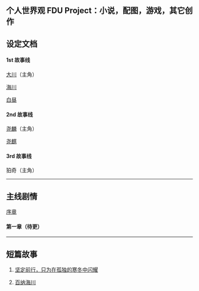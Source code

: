 ## 个人世界观 FDU Project：小说，配图，游戏，其它创作

## 设定文档

#### 1st 故事线

[大川](https://github.com/AriizumiKW/FDU-Project-PublicRepo/blob/main/welcome%20to%20FDU%20project/%E8%AE%BE%E5%AE%9A%E6%96%87%E6%A1%A3/%E5%A4%A7%E5%B7%9D.md)（主角）

[海川](https://github.com/AriizumiKW/FDU-Project-PublicRepo/blob/main/welcome%20to%20FDU%20project/%E8%AE%BE%E5%AE%9A%E6%96%87%E6%A1%A3/%E6%B5%B7%E5%B7%9D.md)

[白昼](https://github.com/AriizumiKW/FDU-Project-PublicRepo/blob/main/welcome%20to%20FDU%20project/%E8%AE%BE%E5%AE%9A%E6%96%87%E6%A1%A3/%E7%99%BD%E6%98%BC.md)

#### 2nd 故事线

[尧麟](https://github.com/AriizumiKW/FDU-Project-PublicRepo/blob/main/welcome%20to%20FDU%20project/%E8%AE%BE%E5%AE%9A%E6%96%87%E6%A1%A3/%E5%B0%A7%E9%BA%9F.md)（主角）

[尧麒](https://github.com/AriizumiKW/FDU-Project-PublicRepo/blob/main/welcome%20to%20FDU%20project/%E8%AE%BE%E5%AE%9A%E6%96%87%E6%A1%A3/%E5%B0%A7%E9%BA%92.md)

#### 3rd 故事线

狛奇（主角）

-------

## 主线剧情

[序章](https://github.com/AriizumiKW/FDU-Project-PublicRepo/blob/main/0.md)

#### 第一章（待更）

-------

## 短篇故事

1. [坚定前行，只为在孤独的寒冬中闪耀](https://github.com/AriizumiKW/FDU-Project-PublicRepo/blob/main/%E7%9F%AD%E7%AF%87%E5%86%85%E5%AE%B9/%E5%9D%9A%E5%AE%9A%E5%89%8D%E8%A1%8C%EF%BC%8C%E5%8F%AA%E4%B8%BA%E5%9C%A8%E5%AD%A4%E7%8B%AC%E7%9A%84%E5%AF%92%E5%86%AC%E4%B8%AD%E9%97%AA%E8%80%80.md)

2. [百纳海川](https://github.com/AriizumiKW/FDU-Project-PublicRepo/blob/main/%E7%9F%AD%E7%AF%87%E5%86%85%E5%AE%B9/%E7%99%BE%E7%BA%B3%E6%B5%B7%E5%B7%9D.md)
